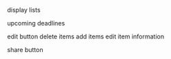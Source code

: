 display lists

upcoming deadlines

edit button
    delete items
    add items
    edit item information

share button